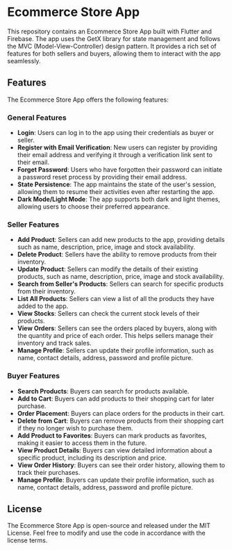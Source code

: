 # Ecommerce Store App

This repository contains an Ecommerce Store App built with Flutter and Firebase. The app uses the GetX library for state management and follows the MVC (Model-View-Controller) design pattern. It provides a rich set of features for both sellers and buyers, allowing them to interact with the app seamlessly.

## Features

The Ecommerce Store App offers the following features:

### General Features

- **Login**: Users can log in to the app using their credentials as buyer or seller.
- **Register with Email Verification**: New users can register by providing their email address and verifying it through a verification link sent to their email.
- **Forget Password**: Users who have forgotten their password can initiate a password reset process by providing their email address.
- **State Persistence**: The app maintains the state of the user's session, allowing them to resume their activities even after restarting the app.
- **Dark Mode/Light Mode**: The app supports both dark and light themes, allowing users to choose their preferred appearance.

### Seller Features

- **Add Product**: Sellers can add new products to the app, providing details such as name, description, price, image and stock availability.
- **Delete Product**: Sellers have the ability to remove products from their inventory.
- **Update Product**: Sellers can modify the details of their existing products, such as name, description, price, image and stock availability.
- **Search from Seller's Products**: Sellers can search for specific products from their inventory.
- **List All Products**: Sellers can view a list of all the products they have added to the app.
- **View Stocks**: Sellers can check the current stock levels of their products.
- **View Orders**: Sellers can see the orders placed by buyers, along with the quantity and price of each order. This helps sellers manage their inventory and track sales.
- **Manage Profile**: Sellers can update their profile information, such as name, contact details, address, password and profile picture.

### Buyer Features

- **Search Products**: Buyers can search for products available.
- **Add to Cart**: Buyers can add products to their shopping cart for later purchase.
- **Order Placement**: Buyers can place orders for the products in their cart.
- **Delete from Cart**: Buyers can remove products from their shopping cart if they no longer wish to purchase them.
- **Add Product to Favorites**: Buyers can mark products as favorites, making it easier to access them in the future.
- **View Product Details**: Buyers can view detailed information about a specific product, including its description and price.
- **View Order History**: Buyers can see their order history, allowing them to track their purchases.
- **Manage Profile**: Buyers can update their profile information, such as name, contact details, address, password and profile picture.

## License

The Ecommerce Store App is open-source and released under the MIT License. Feel free to modify and use the code in accordance with the license terms.
